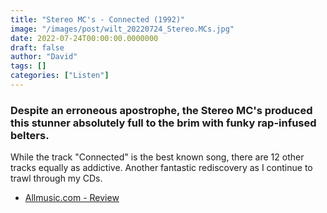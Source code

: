```yaml
---
title: "Stereo MC's - Connected (1992)"
image: "/images/post/wilt_20220724_Stereo.MCs.jpg"
date: 2022-07-24T00:00:00.0000000
draft: false
author: "David"
tags: []
categories: ["Listen"]
---
```

### Despite an erroneous apostrophe, the Stereo MC's produced this stunner absolutely full to the brim with funky rap-infused belters.

 While the track "Connected" is the best known song, there are 12 other tracks equally as addictive. Another fantastic rediscovery as I continue to trawl through my CDs.

-  [Allmusic.com - Review](https://www.allmusic.com/album/connected-mw0000093036)